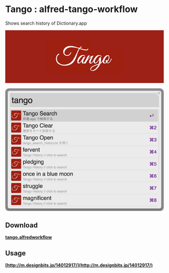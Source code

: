 Tango : alfred-tango-workflow
=====================

Shows search history of Dictionary.app

![](https://github.com/kasumii/alfred-tango-workflow/raw/master/logo.png)

![](https://github.com/kasumii/alfred-tango-workflow/raw/master/screenshot.png)

Download
------
**[tango.alfredworkflow](https://github.com/kasumii/alfred-tango-workflow/raw/master/tango.alfredworkflow)**

Usage
------
**[http://m.designbits.jp/14012917/](http://m.designbits.jp/14012917/)**

